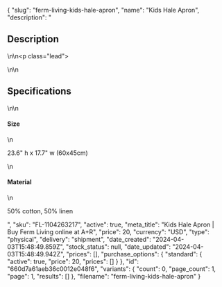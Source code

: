 {
  "slug": "ferm-living-kids-hale-apron",
  "name": "Kids Hale Apron",
  "description": "<h2>Description</h2>\n<!-- split -->\n<p class=\"lead\"> </p>\n<!-- split -->\n<h2>Specifications</h2>\n<!-- split -->\n<h4>Size</h4>\n<p>23.6\" h x 17.7\" w (60x45cm)</p>\n<h4>Material</h4>\n<p>50% cotton, 50% linen</p>",
  "sku": "FL-1104263217",
  "active": true,
  "meta_title": "Kids Hale Apron | Buy Ferm Living online at A+R",
  "price": 20,
  "currency": "USD",
  "type": "physical",
  "delivery": "shipment",
  "date_created": "2024-04-03T15:48:49.859Z",
  "stock_status": null,
  "date_updated": "2024-04-03T15:48:49.942Z",
  "prices": [],
  "purchase_options": {
    "standard": {
      "active": true,
      "price": 20,
      "prices": []
    }
  },
  "id": "660d7a61aeb36c0012e048f6",
  "variants": {
    "count": 0,
    "page_count": 1,
    "page": 1,
    "results": []
  },
  "filename": "ferm-living-kids-hale-apron"
}